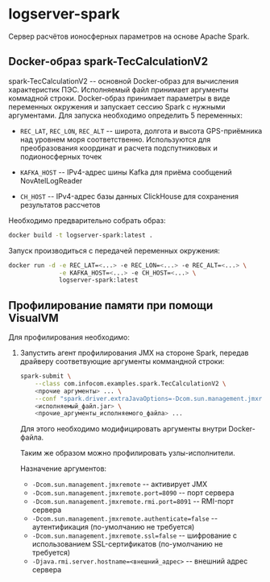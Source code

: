 logserver-spark
===============

Сервер расчётов ионосферных параметров на основе Apache Spark.

## Docker-образ spark-TecCalculationV2

spark-TecCalculationV2 -- основной Docker-образ для вычисления характеристик
ПЭС. Исполняемый файл принимает аргументы коммадной строки. Docker-образ
принимает параметры в виде переменных окружения и запускает сессию Spark с
нужными аргументами. Для запуска необходимо определить 5 переменных:

- `REC_LAT`, `REC_LON`, `REC_ALT` -- широта, долгота и высота GPS-приёмника над
  уровнем моря соответственно. Используются для преобразования координат и
  расчета подспутниковых и подионосферных точек

- `KAFKA_HOST` -- IPv4-адрес шины Kafka для приёма сообщений NovAtelLogReader

- `CH_HOST` -- IPv4-адрес базы данных ClickHouse для сохранения результатов
  рассчетов

Необходимо предварительно собрать образ:

```sh
docker build -t logserver-spark:latest .
```

Запуск производиться с передачей переменных окружения:

```sh
docker run -d -e REC_LAT=<...> -e REC_LON=<...> -e REC_ALT=<...> \
              -e KAFKA_HOST=<...> -e CH_HOST=<...> \
              logserver-spark:latest
```

## Профилирование памяти при помощи VisualVM

Для профилирования необходимо:

1. Запустить агент профилирования JMX на стороне Spark, передав драйверу
   соответвующие аргументы коммандной строки:

   ```sh
   spark-submit \
       --class com.infocom.examples.spark.TecCalculationV2 \
       <прочие аргументы> ... \
       --conf "spark.driver.extraJavaOptions=-Dcom.sun.management.jmxremote -Dcom.sun.management.jmxremote.port=8090 -Dcom.sun.management.jmxremote.rmi.port=8091 -Dcom.sun.management.jmxremote.authenticate=false -Dcom.sun.management.jmxremote.ssl=false -Djava.rmi.server.hostname=<внешний_адрес>" \
       <исполняемый_файл.jar> \
       <прочие_аргументы_исполняемого_файла> ...
   ```

   Для этого необходимо модифицировать аргументы внутри Docker-файла.

   Таким же образом можно профилировать узлы-исполнители.

   Назначение аргументов:

   - `-Dcom.sun.management.jmxremote` -- активирует JMX
   - `-Dcom.sun.management.jmxremote.port=8090` -- порт сервера
   - `-Dcom.sun.management.jmxremote.rmi.port=8091` -- RMI-порт сервера
   - `-Dcom.sun.management.jmxremote.authenticate=false` -- аутентификация
     (по-умолчанию не требуется)
   - `-Dcom.sun.management.jmxremote.ssl=false` -- шифрование с использованием
     SSL-сертификатов (по-умолчанию не требуется)
   - `-Djava.rmi.server.hostname=<внешний_адрес>` -- внешний адрес сервера
